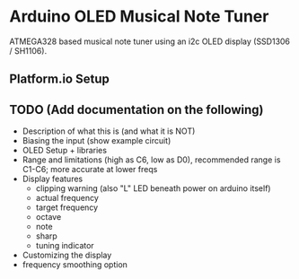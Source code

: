 # Arduino OLED Musical Note Tuner

ATMEGA328 based musical note tuner using an i2c OLED display (SSD1306 / SH1106).


## Platform.io Setup


## TODO (Add documentation on the following)
* Description of what this is (and what it is NOT)
* Biasing the input (show example circuit)
* OLED Setup + libraries
* Range and limitations (high as C6, low as D0), recommended range is C1-C6; more accurate at lower freqs
* Display features
  * clipping warning (also "L" LED beneath power on arduino itself)
  * actual frequency
  * target frequency
  * octave
  * note
  * sharp
  * tuning indicator
* Customizing the display
* frequency smoothing option